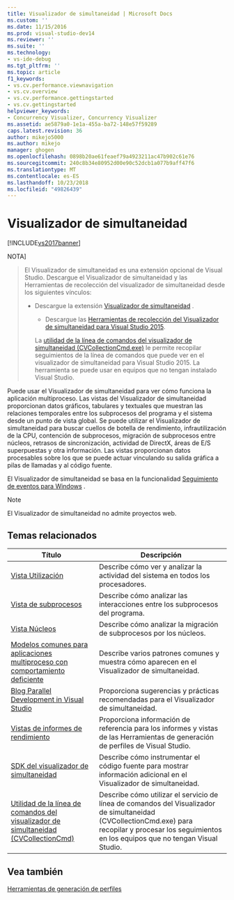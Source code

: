 ```yaml
---
title: Visualizador de simultaneidad | Microsoft Docs
ms.custom: ''
ms.date: 11/15/2016
ms.prod: visual-studio-dev14
ms.reviewer: ''
ms.suite: ''
ms.technology:
- vs-ide-debug
ms.tgt_pltfrm: ''
ms.topic: article
f1_keywords:
- vs.cv.performance.viewnavigation
- vs.cv.overview
- vs.cv.performance.gettingstarted
- vs.cv.gettingstarted
helpviewer_keywords:
- Concurrency Visualizer, Concurrency Visualizer
ms.assetid: ae5879a0-1e1a-455a-ba72-148e57f59289
caps.latest.revision: 36
author: mikejo5000
ms.author: mikejo
manager: ghogen
ms.openlocfilehash: 0898b20ae61feaef79a4923211ac47b902c61e76
ms.sourcegitcommit: 240c8b34e80952d00e90c52dcb1a077b9aff47f6
ms.translationtype: MT
ms.contentlocale: es-ES
ms.lasthandoff: 10/23/2018
ms.locfileid: "49826439"
---
```

# <a name="concurrency-visualizer"></a>Visualizador de simultaneidad
[!INCLUDE[vs2017banner](../includes/vs2017banner.md)]

NOTA]
>  El Visualizador de simultaneidad es una extensión opcional de Visual Studio. Descargue el Visualizador de simultaneidad y las Herramientas de recolección del visualizador de simultaneidad desde los siguientes vínculos:  
> 
> - Descargue la extensión              [Visualizador de simultaneidad](https://visualstudiogallery.msdn.microsoft.com/a6c24ce9-beec-4545-9261-293061436ee9) .  
>   -   Descargue las              [Herramientas de recolección del Visualizador de simultaneidad para Visual Studio 2015](http://www.microsoft.com/download/details.aspx?id=49103).  
> 
>   La [utilidad de la línea de comandos del visualizador de simultaneidad (CVCollectionCmd.exe)](../profiling/concurrency-visualizer-command-line-utility-cvcollectioncmd.md) le permite recopilar seguimientos de la línea de comandos que puede ver en el visualizador de simultaneidad para Visual Studio 2015. La herramienta se puede usar en equipos que no tengan instalado Visual Studio.  
  
 Puede usar el Visualizador de simultaneidad para ver cómo funciona la aplicación multiproceso. Las vistas del Visualizador de simultaneidad proporcionan datos gráficos, tabulares y textuales que muestran las relaciones temporales entre los subprocesos del programa y el sistema desde un punto de vista global. Se puede utilizar el Visualizador de simultaneidad para buscar cuellos de botella de rendimiento, infrautilización de la CPU, contención de subprocesos, migración de subprocesos entre núcleos, retrasos de sincronización, actividad de DirectX, áreas de E/S superpuestas y otra información. Las vistas proporcionan datos procesables sobre los que se puede actuar vinculando su salida gráfica a pilas de llamadas y al código fuente.  
  
 El Visualizador de simultaneidad se basa en la funcionalidad [Seguimiento de eventos para Windows](http://go.microsoft.com/fwlink/?LinkId=234579) .  
  
> [!NOTE]
>  El Visualizador de simultaneidad no admite proyectos web.  
  
## <a name="related-topics"></a>Temas relacionados  
  
|Título|Descripción|  
|-----------|-----------------|  
|[Vista Utilización](../profiling/utilization-view.md)|Describe cómo ver y analizar la actividad del sistema en todos los procesadores.|  
|[Vista de subprocesos](../profiling/threads-view-parallel-performance.md)|Describe cómo analizar las interacciones entre los subprocesos del programa.|  
|[Vista Núcleos](../profiling/cores-view.md)|Describe cómo analizar la migración de subprocesos por los núcleos.|  
|[Modelos comunes para aplicaciones multiproceso con comportamiento deficiente](../profiling/common-patterns-for-poorly-behaved-multithreaded-applications.md)|Describe varios patrones comunes y muestra cómo aparecen en el Visualizador de simultaneidad.|  
|[Blog Parallel Development in Visual Studio](http://go.microsoft.com/fwlink/?LinkId=235385)|Proporciona sugerencias y prácticas recomendadas para el Visualizador de simultaneidad.|  
|[Vistas de informes de rendimiento](../profiling/performance-report-views.md)|Proporciona información de referencia para los informes y vistas de las Herramientas de generación de perfiles de Visual Studio.|  
|[SDK del visualizador de simultaneidad](../profiling/concurrency-visualizer-sdk.md)|Describe cómo instrumentar el código fuente para mostrar información adicional en el Visualizador de simultaneidad.|  
|[Utilidad de la línea de comandos del visualizador de simultaneidad (CVCollectionCmd)](../profiling/concurrency-visualizer-command-line-utility-cvcollectioncmd.md)|Describe cómo utilizar el servicio de línea de comandos del Visualizador de simultaneidad (CVCollectionCmd.exe) para recopilar y procesar los seguimientos en los equipos que no tengan Visual Studio.|  
  
## <a name="see-also"></a>Vea también  
 [Herramientas de generación de perfiles](../profiling/profiling-tools.md)



